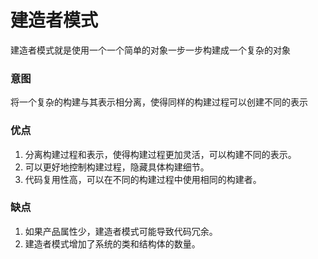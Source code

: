 # 建造者模式

建造者模式就是使用一个一个简单的对象一步一步构建成一个复杂的对象

### 意图
将一个复杂的构建与其表示相分离，使得同样的构建过程可以创建不同的表示

### 优点
1. 分离构建过程和表示，使得构建过程更加灵活，可以构建不同的表示。
2. 可以更好地控制构建过程，隐藏具体构建细节。
3. 代码复用性高，可以在不同的构建过程中使用相同的构建者。

### 缺点
1. 如果产品属性少，建造者模式可能导致代码冗余。
2. 建造者模式增加了系统的类和结构体的数量。
